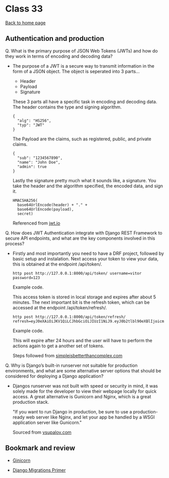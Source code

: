 # Class 33

[Back to home page](../README.md)

## Authentication and production

Q. What is the primary purpose of JSON Web Tokens (JWTs) and how do they work in terms of encoding and decoding data?

- The purpose of a JWT is a secure way to transmit information in the form of a JSON object. The object is seperated into 3 parts...

  - Header
  - Payload
  - Signature

  These 3 parts all have a specific task in encoding and decoding data. The header contains the type and signing algorithm.

      {
        "alg": "HS256",
        "typ": "JWT"
      }

  The Payload are the claims, such as registered, public, and private claims.
  
      {
        "sub": "1234567890",
        "name": "John Doe",
        "admin": true
      } 

  Lastly the signature pretty much what it sounds like, a signature. You take the header and the algorithm specified, the encoded data, and sign it.

      HMACSHA256(
        base64UrlEncode(header) + "." +
        base64UrlEncode(payload),
        secret)

  Referenced from [jwt.io](https://jwt.io/introduction/)

Q. How does JWT Authentication integrate with Django REST Framework to secure API endpoints, and what are the key components involved in this process?

- Firstly and most importantly you need to have a DRF project, followed by basic setup and instalation. Next access your token to view your data, this is obtained at the endpoint /api/token/.

      http post http://127.0.0.1:8000/api/token/ username=vitor password=123

  Example code.

  This access token is stored in local storage and expires after about 5 minutes. The next important bit is the refresh token, which can be accessed at the endpoint /api/token/refresh/.

      http post http://127.0.0.1:8000/api/token/refresh/ refresh=eyJ0eXAiOiJKV1QiLCJhbGciOiJIUzI1NiJ9.eyJ0b2tlbl90eXBlIjoicmVmcmVzaCIsImV4cCI6MTU0NTMwODIyMiwianRpIjoiNzAyOGFlNjc0ZTdjNDZlMDlmMzUwYjg3MjU1NGUxODQiLCJ1c2VyX2lkIjoxfQ.Md8AO3dDrQBvWYWeZsd_A1J39z6b6HEwWIUZ7ilOiPE

  Example code.

  This will expire after 24 hours and the user will have to perform the actions again to get a another set of tokens.

  Steps followed from [simpleisbetterthancomplex.com](https://simpleisbetterthancomplex.com/tutorial/2018/12/19/how-to-use-jwt-authentication-with-django-rest-framework.html)

Q. Why is Django’s built-in runserver not suitable for production environments, and what are some alternative server options that should be considered for deploying a Django application?

- Djangos runserver was not built with speed or security in mind, it was solely made for the developer to view their webpage locally for quick access. A great alternative is Gunicorn and Nginx, which is a great production stack.

  "If you want to run Django in production, be sure to use a production-ready web server like Nginx, and let your app be handled by a WSGI application server like Gunicorn."

  Sourced from [vsupalov.com](https://vsupalov.com/django-runserver-in-production/)

## Bookmark and review

- [Ginicorn](https://gunicorn.org/)

- [Django Migrations Primer](https://realpython.com/django-migrations-a-primer/)
